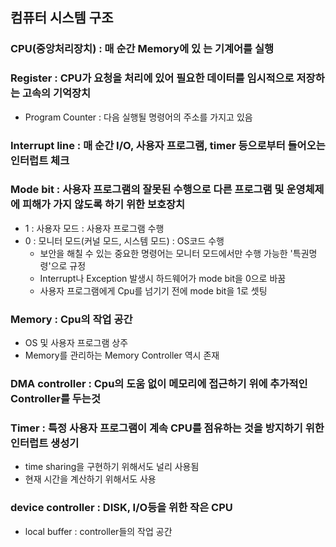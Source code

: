 ## 컴퓨터 시스템 구조

### CPU(중앙처리장치) : 매 순간 Memory에 있 는 기계어를 실행

### Register : CPU가 요청을 처리에 있어 필요한 데이터를 임시적으로 저장하는 고속의 기억장치
  - Program Counter : 다음 실행될 명령어의 주소를 가지고 있음

### Interrupt line : 매 순간 I/O, 사용자 프로그램, timer 등으로부터 들어오는 인터럽트 체크
### Mode bit : 사용자 프로그램의 잘못된 수행으로 다른 프로그램 및 운영체제에 피해가 가지 않도록 하기 위한 보호장치
  - 1 : 사용자 모드 : 사용자 프로그램 수행
  - 0 : 모니터 모드(커널 모드, 시스템 모드) : OS코드 수행
    - 보안을 해칠 수 있는 중요한 명령어는 모니터 모드에서만 수행 가능한 '특권명령'으로 규정
    - Interrupt나 Exception 발생시 하드웨어가 mode bit을 0으로 바꿈
    - 사용자 프로그램에게 Cpu를 넘기기 전에 mode bit을 1로 셋팅
### Memory : Cpu의 작업 공간 
  - OS 및 사용자 프로그램 상주
  - Memory를 관리하는 Memory Controller 역시 존재 
### DMA controller : Cpu의 도움 없이 메모리에 접근하기 위에 추가적인 Controller를 두는것 
### Timer : 특정 사용자 프로그램이 계속 CPU를 점유하는 것을 방지하기 위한 인터럽트 생성기 
  - time sharing을 구현하기 위해서도 널리 사용됨
  - 현재 시간을 계산하기 위해서도 사용 
### device controller : DISK, I/O등을 위한 작은 CPU
  - local buffer : controller들의 작업 공간 
